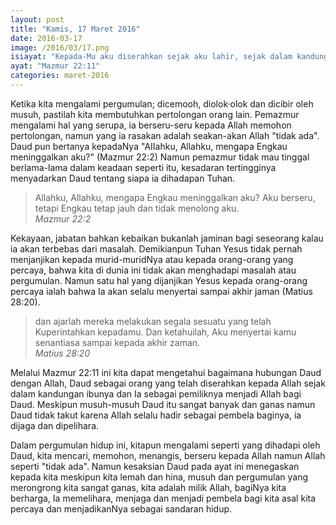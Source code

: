 ```yaml
---
layout: post
title: "Kamis, 17 Maret 2016"
date: 2016-03-17
image: /2016/03/17.png
isiayat: "Kepada-Mu aku diserahkan sejak aku lahir, sejak dalam kandungan ibuku Engkaulah Allahku."
ayat: "Mazmur 22:11"
categories: maret-2016
---
```


Ketika kita mengalami pergumulan; dicemooh, diolok·olok dan dicibir oleh musuh, pastilah kita membutuhkan pertolongan orang lain. Pemazmur mengalami hal yang serupa, ia berseru-seru kepada Allah memohon pertolongan, namun yang ia rasakan adalah seakan-akan Allah "tidak ada". Daud pun bertanya kepadaNya "AIIahku, Allahku, mengapa Engkau meninggalkan aku?" (Mazmur 22:2) Namun pemazmur tidak mau tinggal berlama-lama dalam keadaan seperti itu, kesadaran tertingginya menyadarkan Daud tentang siapa ia dihadapan Tuhan.

<blockquote>Allahku, Allahku, mengapa Engkau meninggalkan aku? Aku berseru, tetapi Engkau tetap jauh dan tidak menolong aku.
<br /><cite>Mazmur 22:2</cite></blockquote>

Kekayaan, jabatan bahkan kebaikan bukanlah jaminan bagi seseorang kalau ia akan terbebas dari masalah. Demikianpun Tuhan Yesus tidak pernah menjanjikan kepada murid-muridNya atau kepada orang-orang yang percaya, bahwa kita di dunia ini tidak akan menghadapi masalah atau pergumulan. Namun satu hal yang dijanjikan Yesus kepada orang-orang percaya ialah bahwa Ia akan selalu menyertai sampai akhir jaman (Matius 28:20).

<blockquote>dan ajarlah mereka melakukan segala sesuatu yang telah Kuperintahkan kepadamu. Dan ketahuilah, Aku menyertai kamu senantiasa sampai kepada akhir zaman.
<br /><cite>Matius 28:20</cite></blockquote>

Melalui Mazmur 22:11 ini kita dapat mengetahui bagaimana hubungan Daud dengan Allah, Daud sebagai orang yang telah diserahkan kepada Allah sejak dalam kandungan ibunya dan Ia sebagai pemiliknya menjadi Allah bagi Daud. Meskipun musuh-musuh Daud itu sangat banyak dan ganas namun Daud tidak takut karena Allah selalu hadir sebagai pembela baginya, ia dijaga dan dipelihara.

Dalam pergumulan hidup ini, kitapun mengalami seperti yang dihadapi oleh Daud, kita mencari, memohon, menangis, berseru kepada Allah namun Allah seperti "tidak ada". Namun kesaksian Daud pada ayat ini menegaskan kepada kita meskipun kita lemah dan hina, musuh dan pergumulan yang merongrong kita sangat ganas, kita adalah milik Allah, bagiNya kita berharga, Ia memelihara, menjaga dan menjadi pembela bagi kita asal kita percaya dan menjadikanNya sebagai sandaran hidup.